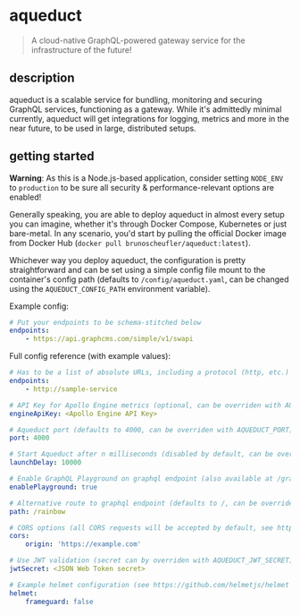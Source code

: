 # aqueduct

> A cloud-native GraphQL-powered gateway service for the infrastructure of the future!

## description

aqueduct is a scalable service for bundling, monitoring and securing GraphQL services, functioning as a gateway. While it's admittedly minimal currently, aqueduct will get integrations for logging, metrics and more in the near future, to be used in large, distributed setups.

## getting started

**Warning**: As this is a Node.js-based application, consider setting `NODE_ENV` to `production` to be sure all security & performance-relevant options are enabled!

Generally speaking, you are able to deploy aqueduct in almost every setup you can imagine, whether it's through Docker Compose, Kubernetes or just bare-metal. In any scenario, you'd start by pulling the official Docker image from Docker Hub (`docker pull brunoscheufler/aqueduct:latest`).

Whichever way you deploy aqueduct, the configuration is pretty straightforward and can be set using a simple config file mount to the container's config path (defaults to `/config/aqueduct.yaml`, can be changed using the `AQUEDUCT_CONFIG_PATH` environment variable).

Example config:

```yaml
# Put your endpoints to be schema-stitched below
endpoints:
    - https://api.graphcms.com/simple/v1/swapi
```

Full config reference (with example values):

```yaml
# Has to be a list of absolute URLs, including a protocol (http, etc.) (somehow required)
endpoints:
    - http://sample-service

# API Key for Apollo Engine metrics (optional, can be overriden with AQUEDUCT_ENGINE_KEY)
engineApiKey: <Apollo Engine API Key>

# Aqueduct port (defaults to 4000, can be overriden with AQUEDUCT_PORT)
port: 4000

# Start Aqueduct after n milliseconds (disabled by default, can be overriden with AQUEDUCT_LAUNCH_DELAY)
launchDelay: 10000

# Enable GraphQL Playground on graphql endpoint (also available at /graphql, can be overriden with AQUEDUCT_ENABLE_PLAYGROUND)
enablePlayground: true

# Alternative route to graphql endpoint (defaults to /, can be overriden with AQUEDUCT_PATH)
path: /rainbow

# CORS options (all CORS requests will be accepted by default, see https://github.com/expressjs/cors#configuration-options)
cors:
    origin: 'https://example.com'

# Use JWT validation (secret can by overriden with AQUEDUCT_JWT_SECRET)
jwtSecret: <JSON Web Token secret>

# Example helmet configuration (see https://github.com/helmetjs/helmet for more details)
helmet:
    frameguard: false
```
